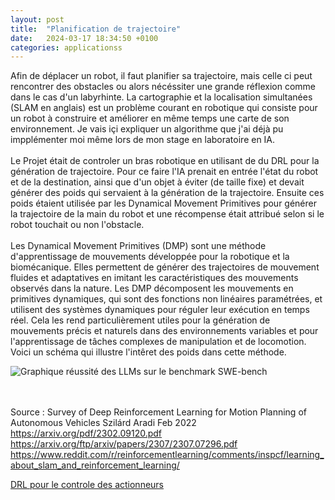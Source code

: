 ```yaml
---
layout: post
title:  "Planification de trajectoire"
date:   2024-03-17 18:34:50 +0100
categories: applicationss
---
```

<link rel="stylesheet" href="https://picorba.github.io/Rapport-veille-technologique/assets/css/theme_dark.css">
<div class="texte">
Afin de déplacer un robot, il faut planifier sa trajectoire, mais celle ci peut rencontrer des obstacles ou alors nécéssiter une grande réflexion comme dans le cas d'un labyrhinte. La cartographie et la localisation simultanées (SLAM en anglais) est un problème courant en robotique qui consiste pour un robot à construire et améliorer en même temps une carte de son environnement. Je vais içi expliquer un algorithme que j'ai déjà pu impplémenter moi même lors de mon stage en laboratoire en IA.<br><br>
Le Projet était de controler un bras robotique en utilisant de du DRL pour la génération de trajectoire. Pour ce faire l'IA prenait en entrée l'état du robot et de la destination, ainsi que d'un objet à éviter (de taille  fixe) et devait générer des poids qui servaient à la génération de la trajectoire. Ensuite ces poids étaient utilisée par les Dynamical Movement Primitives pour générer la trajectoire de la main du robot et une récompense était attribué selon si le robot touchait ou non l'obstacle.<br><br>
Les Dynamical Movement Primitives (DMP) sont une méthode d'apprentissage de mouvements développée pour la robotique et la biomécanique. Elles permettent de générer des trajectoires de mouvement fluides et adaptatives en imitant les caractéristiques des mouvements observés dans la nature. Les DMP décomposent les mouvements en primitives dynamiques, qui sont des fonctions non linéaires paramétrées, et utilisent des systèmes dynamiques pour réguler leur exécution en temps réel. Cela les rend particulièrement utiles pour la génération de mouvements précis et naturels dans des environnements variables et pour l'apprentissage de tâches complexes de manipulation et de locomotion. Voici un schéma qui illustre l'intêret des poids dans cette méthode.

 <img src="https://picorba.github.io/Rapport-veille-technologique/assets/images/dmp.png" alt="Graphique réussité des LLMs sur le benchmark SWE-bench"><br>

<br> <br>
Source : Survey of Deep Reinforcement Learning for Motion
Planning of Autonomous Vehicles Szilárd Aradi Feb 2022<br>
https://arxiv.org/pdf/2302.09120.pdf <br>
https://arxiv.org/ftp/arxiv/papers/2307/2307.07296.pdf <br>
https://www.reddit.com/r/reinforcementlearning/comments/inspcf/learning_about_slam_and_reinforcement_learning/

</div>

[DRL pour le controle des actionneurs](/Rapport-veille-technologique/applicationss/2024/03/17/actionneurs.html)
